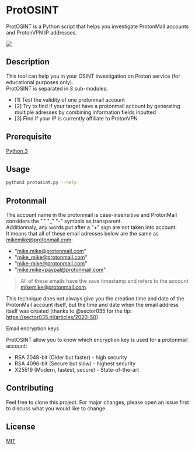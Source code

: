 # ProtOSINT
ProtOSINT is a Python script that helps you investigate ProtonMail accounts and ProtonVPN IP addresses.

![](https://github.com/pixelbubble/pixelbubble/blob/main/protosint.gif)

## Description
This tool can help you in your OSINT investigation on Proton service (for educational purposes only).  
ProtOSINT is separated in 3 sub-modules:
- [1] Test the validity of one protonmail account
- [2] Try to find if your target have a protonmail account by generating multiple adresses by combining information fields inputted
- [3] Find if your IP is currently affiliate to ProtonVPN

## Prerequisite

   [Python 3](https://www.python.org/downloads/)

## Usage

```bash
python3 protosint.py --help
```

## Protonmail 
The account name in the protonmail is case-insensitive and ProtonMail considers the "." "_" "-" symbols as transparent.  
Additionnaly, any words put after a "+" sign are not taken into account.  
It means that all of these email adresses below are the same as mikemike@protonmail.com:  
- "mike.mike@protonmail.com"
- "mike_mike@protonmail.com"
- "mike-mike@protonmail.com"
- "mike.mike+paypal@protonmail.com"
>All of these emails have the save timestamp and refers to the account mikemike@protonmail.com.

This technique does not always give you the creation time and date of the ProtonMail account itself, but the time and date when the email address itself was created (thanks to @sector035 for the tip: https://sector035.nl/articles/2020-50).

Email encryption keys

ProtOSINT allow you to know which encryption key is used for a protonmail account:
- RSA 2048-bit (Older but faster) - high security
- RSA 4096-bit (Secure but slow) - highest security
- X25519 (Modern, fastest, secure) - State-of-the-art 

## Contributing
Feel free to clone this project. For major changes, please open an issue first to discuss what you would like to change.

## License
[MIT](https://choosealicense.com/licenses/mit/)
